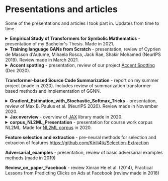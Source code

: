 # Presentations and articles
Some of the presentations and articles I took part in. Updates from time to time


<details>
  <summary><b>Empirical Study of Transformers for Symbolic Mathematics</b> - presentation of my Bachelor's Thesis. Made in 2021.
  </summary>
  <a href="https://docs.google.com/presentation/d/1CPpGKa_fV8VHdYyUlyoLdI4NnAnVilKW7imYqdCS-oc/edit?usp=sharing">gdocs link</a>
  <img src="https://github.com/Kirili4ik/pres-n-articles/blob/master/pictures/sm_table.png">
</details>


<details>
  <summary><b>Training language GANs from Scratch</b> - presentation, review of Cyprien de Masson d'Autume, Mihaela Rosca, Jack Rae,  Shakir Mohamed (NeurIPS 2019). Review made in March 2021.
  </summary>
  <a href="https://docs.google.com/presentation/d/1FeukmDtXGW1q7BILbYi8McTbWs7HussE4ILK0Nm5i48/edit?usp=sharing">gdocs link</a>
  <img src="https://github.com/Kirili4ik/pres-n-articles/blob/master/pictures/Training%20language%20GANs%20from%20Scratch.jpg">
</details>


<details>
  <summary><b>Accent spotting</b> - presentation, review of our project <a href=https://github.com/Kirili4ik/accent-spotting>Accent Spotting</a> (Dec 2020). 
  </summary>
  <a href="https://docs.google.com/presentation/d/1QThL0YQj2-aS9y_ItJT3e31NrB6PkJjs6zM5U0CRFqE">gdocs link</a>
  <img src="https://github.com/Kirili4ik/pres-n-articles/blob/master/pictures/Accent%20Spotting.jpg">
</details>

**Transformer-based Source Code Summarization** - report on my summer project (made in 2020). Includes review of summarization transformer-based methods and implementation of GGNN.

<details>
  <summary><b>Gradient_Estimation_with_Stochastic_Softmax_Tricks</b> - presentation, review of Max B. Paulus et al. (NeurIPS 2020). Review made in November 2020.
  </summary>
  <a href="https://docs.google.com/presentation/d/1gzHozlgx29T2TuRNUW0wILBfrP63gY7wNCV2su6-pHA">gdocs link</a>
  <img src="https://github.com/Kirili4ik/pres-n-articles/blob/master/pictures/Gradient%20Estimation%20with%20Stochastic%20Softmax%20Tricks.jpg">
</details>

<details>
  <summary><b>Jax overview</b> - overview of <a href="https://github.com/google/jax">JAX</a> library made in 2020.
  </summary>
  <a href="https://docs.google.com/presentation/d/1Fd3Ih8AGQnQwHsvZhuoEmUDdynKRN8eO5qsFHC7zu3g/edit?usp=sharing">gdocs link</a>
  <img src="https://github.com/Kirili4ik/pres-n-articles/blob/master/pictures/Jax%20dla%202020.jpg">
</details>

<details>
  <summary><b>corpus_NL2ML_Presentation</b> - presentation for course work corpus NL2ML. Made for <a href="https://github.com/Kirili4ik/NL2ML-corpus">NL2ML corpus</a> in 2020.
  </summary>
  <img src="https://github.com/Kirili4ik/pres-n-articles/blob/master/pictures/image_2021-04-25_00-49-06.png">
</details>

**Feature selection and extraction** - pre-neural methods for selection and extracion of features https://github.com/Kirili4ik/Selection-Extraction

**Adversarial_examples** - presentation, review of basic adversarial examples methods (made in 2019)

**Review_on_paper_Facebook** - review Xinran He et al. (2014), Practical Lessons from Predicting Clicks on Ads at Facebook (review made in 2018)
